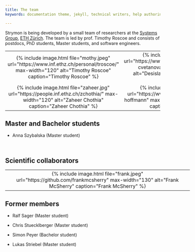 ```yaml
---
title: The team
keywords: documentation theme, jekyll, technical writers, help authoring tools, hat replacements

---
```


Strymon is being developed by a small team of researchers at the [Systems Group](https://www.systems.ethz.ch/), [ETH Zürich](https://www.ethz.ch/en.html). The team is led by prof. Timothy Roscoe and consists of postdocs, PhD students, Master students, and software engineers.

 <table>
  <tr>
    <td align="center"> {% include image.html file="mothy.jpeg" url="https://www.inf.ethz.ch/personal/troscoe/" max-width="120" alt="Timothy Roscoe" caption="Timothy Roscoe"  %} </td>
    <td align="center">{% include image.html file="desi.jpg" url="https://www.systems.ethz.ch/people/desislava-cvetanova-dimitrova" max-width="157" alt="Desislava Dimitrova" caption="Desislava Dimitrova" %} </td>
    <td align="center">{% include image.html file="vasia.jpg" url="https://www.systems.ethz.ch/people/vasiliki-kalavri" max-width="131" alt="Vasiliki Kallavri" caption="Vasiliki Kalavri" %} </td>
    <td align="center">{% include image.html file="john.jpg" url="https://www.systems.ethz.ch/people/john-liagouris" max-width="110" alt="John Liagouris" caption="John Liagouris" %} </td>
  </tr>
  <tr>
    <td align="center">{% include image.html file="zaheer.jpg" url="https://people.inf.ethz.ch/zchothia/" max-width="120" alt="Zaheer Chothia" caption="Zaheer Chothia" %} </td>
    <td align="center">{% include image.html file="moritz.jpg" url="https://www.systems.ethz.ch/people/moritz-hoffmann" max-width="105" alt="Moritz Hoffmann" caption="Moritz Hoffmann" %} </td>
    <td align="center">{% include image.html file="andrea.jpg" url="https://people.inf.ethz.ch/andreal/" max-width="162" alt="Andrea Lattuada" caption="Andrea Lattuada"%}</td>
    <td align="center">{% include image.html file="sebastian.png" url="https://www.systems.ethz.ch/people/sebastian-wicki" max-width="121" alt="Sebastian Wicki" caption="Sebastian Wicki" %}  </td>
  </tr>
</table> 

## Master and Bachelor students

* Anna Szybalska (Master student)

<br>

## Scientific collaborators
<table style="width:600">
  <tr>
  <td align="center">
     {% include image.html file="frank.jpeg" url="https://github.com/frankmcsherry" max-width="130" alt="Frank McSherry" caption="Frank McSherry" %}        
  </td>
  </tr>
</table>

## Former members

* Ralf Sager (Master student)

* Chris Stuecklberger (Master student)

* Simon Peyer (Bachelor student)

* Lukas Striebel (Master student)

